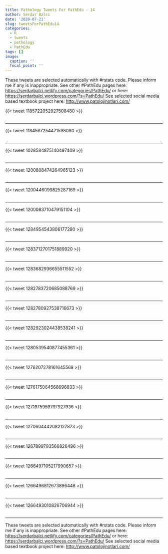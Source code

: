 ```yaml
---
title: Pathology Tweets For PathEdu - 14
author: Serdar Balci
date: '2020-07-21'
slug: tweetsForPathEdu14
categories:
  - R
  - tweets
  - pathology
  - PathEdu
tags: []
image:
  caption: ''
  focal_point: ''
---
```



These tweets are selected automatically with #rstats code. Please inform me if any is inappropriate.
See other #PathEdu pages here: https://serdarbalci.netlify.com/categories/PathEdu/  or here: https://serdarbalci.wordpress.com/?s=PathEdu/ 
See selected social media based textbook project here: http://www.patolojinotlari.com/

{{< tweet 1185722052927508480 >}}
<br>
<br>
<hr>
{{< tweet 1184567254471598080 >}}
<br>
<br>
<hr>
{{< tweet 1028584875140497409 >}}
<br>
<br>
<hr>
{{< tweet 1200808474264965123 >}}
<br>
<br>
<hr>
{{< tweet 1200446099825287169 >}}
<br>
<br>
<hr>
{{< tweet 1200083710479151104 >}}
<br>
<br>
<hr>
{{< tweet 1284954543806177280 >}}
<br>
<br>
<hr>
{{< tweet 1283712701751889920 >}}
<br>
<br>
<hr>
{{< tweet 1283682936655511552 >}}
<br>
<br>
<hr>
{{< tweet 1282783720685088769 >}}
<br>
<br>
<hr>
{{< tweet 1282780927538716673 >}}
<br>
<br>
<hr>
{{< tweet 1282923024438538241 >}}
<br>
<br>
<hr>
{{< tweet 1280539540877455361 >}}
<br>
<br>
<hr>
{{< tweet 1276207278161645568 >}}
<br>
<br>
<hr>
{{< tweet 1276175064568696833 >}}
<br>
<br>
<hr>
{{< tweet 1271975959797927936 >}}
<br>
<br>
<hr>
{{< tweet 1270604442082127873 >}}
<br>
<br>
<hr>
{{< tweet 1267899793566826496 >}}
<br>
<br>
<hr>
{{< tweet 1266497105217990657 >}}
<br>
<br>
<hr>
{{< tweet 1266496812673896448 >}}
<br>
<br>
<hr>
{{< tweet 1266493010826706944 >}}
<br>
<br>
<hr>


These tweets are selected automatically with #rstats code. Please inform me if any is inappropriate.
See other #PathEdu pages here: https://serdarbalci.netlify.com/categories/PathEdu/  or here: https://serdarbalci.wordpress.com/?s=PathEdu/ 
See selected social media based textbook project here: http://www.patolojinotlari.com/
